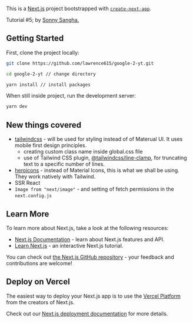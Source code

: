 This is a [Next.js](https://nextjs.org/) project bootstrapped with [`create-next-app`](https://github.com/vercel/next.js/tree/canary/packages/create-next-app).

Tutorial #5; by [Sonny Sangha.](https://www.youtube.com/watch?v=24xpTmaPOdY&ab_channel=SonnySangha)
## Getting Started

First, clone the project locally:
```bash
git clone https://github.com/lawrence615/google-2-yt.git

cd google-2-yt // change directory

yarn install // install packages
```

When still inside project, run the development server:

```bash
yarn dev
```

## New things covered
- [tailwindcss](https://tailwindcss.com/) - will be used for styling instead of of Materual UI. It uses mobile first design principles.
  - creating custom class name inside global.css file
  - use of Tailwind CSS plugin, [@tailwindcss/line-clamp](https://tailwindcss.com/blog/multi-line-truncation-with-tailwindcss-line-clamp), for truncating text to a specific number of lines.
- [heroicons](https://heroicons.com/) - instead of Material Icons, this is what we shall be using. They work natively with Tailwind.
- SSR React
- `Image from "next/image"` - and setting of fetch permissions in the `next.config.js`

## Learn More

To learn more about Next.js, take a look at the following resources:

- [Next.js Documentation](https://nextjs.org/docs) - learn about Next.js features and API.
- [Learn Next.js](https://nextjs.org/learn) - an interactive Next.js tutorial.

You can check out [the Next.js GitHub repository](https://github.com/vercel/next.js/) - your feedback and contributions are welcome!

## Deploy on Vercel

The easiest way to deploy your Next.js app is to use the [Vercel Platform](https://vercel.com/new?utm_medium=default-template&filter=next.js&utm_source=create-next-app&utm_campaign=create-next-app-readme) from the creators of Next.js.

Check out our [Next.js deployment documentation](https://nextjs.org/docs/deployment) for more details.
